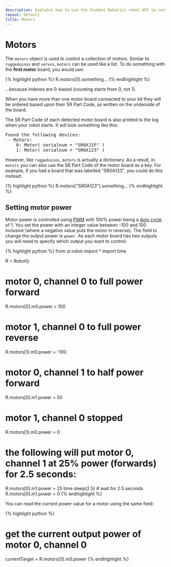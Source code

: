 ```yaml
---
description: Explains how to use the Student Robotics robot API to control motors.
layout: default
title: Motors
---
```

Motors
======

The `motors` object is used to control a collection of motors.
Similar to `ruggeduinos` and `servos`, `motors` can be used like a list.
To do something with the **first motor** board, you would use:

{% highlight python %}
R.motors[0].something...
{% endhighlight %}

...because indexes are 0-based (counting starts from 0, not 1).

When you have more than one motor board connected to your kit they will be ordered based upon their SR Part Code, as written on the underside of the board.

The SR Part Code of each detected motor board is also printed to the log when your robot starts.
It will look something like this:

<pre class="not-code">
Found the following devices:
 - Motors:
    0: Motor( serialnum = "SR0XJ1F" )
    1: Motor( serialnum = "SR0A123" )
</pre>


However, like `ruggeduinos`, `motors` is actually a dictionary.
As a result, in `motors` you can also use the SR Part Code of the motor board as a key.
For example, if you had a board that was labelled "SR0A123",
you could do this instead:

{% highlight python %}
R.motors["SR0A123"].something...
{% endhighlight %}

Setting motor power
-------------------

Motor power is controlled using [PWM](http://en.wikipedia.org/wiki/Pulse-width_modulation) with 100% power being a [duty cycle](http://en.wikipedia.org/wiki/Duty_cycle) of 1. You set the power with an integer value between -100 and 100 inclusive (where a negative value puts the motor in reverse). The field to change the output power is `power`. As each motor board has two outputs you will need to specify which output you want to control:

{% highlight python %}
from sr.robot import *
import time

R = Robot()

# motor 0, channel 0 to full power forward
R.motors[0].m0.power = 100

# motor 1, channel 0 to full power reverse
R.motors[1].m0.power = -100

# motor 0, channel 1 to half power forward
R.motors[0].m1.power = 50

# motor 1, channel 0 stopped
R.motors[1].m0.power = 0

# the following will put motor 0, channel 1 at 25% power (forwards) for 2.5 seconds:
R.motors[0].m1.power = 25
time.sleep(2.5)       # wait for 2.5 seconds
R.motors[0].m1.power = 0
{% endhighlight %}

You can read the current power value for a motor using the same field:

{% highlight python %}
# get the current output power of motor 0, channel 0
currentTarget = R.motors[0].m0.power
{% endhighlight %}
